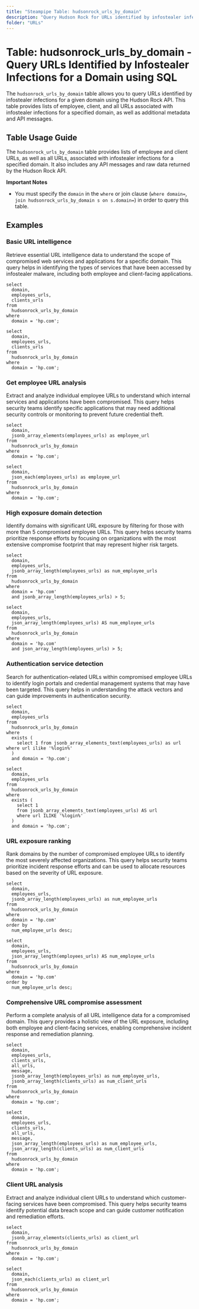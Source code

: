 ```yaml
---
title: "Steampipe Table: hudsonrock_urls_by_domain"
description: "Query Hudson Rock for URLs identified by infostealer infections for a given domain with SQL."
folder: "URLs"
---
```


# Table: hudsonrock_urls_by_domain - Query URLs Identified by Infostealer Infections for a Domain using SQL

The `hudsonrock_urls_by_domain` table allows you to query URLs identified by infostealer infections for a given domain using the Hudson Rock API. This table provides lists of employee, client, and all URLs associated with infostealer infections for a specified domain, as well as additional metadata and API messages.

## Table Usage Guide

The `hudsonrock_urls_by_domain` table provides lists of employee and client URLs, as well as all URLs, associated with infostealer infections for a specified domain. It also includes any API messages and raw data returned by the Hudson Rock API.

**Important Notes**

- You must specify the `domain` in the `where` or join clause (`where domain=`, `join hudsonrock_urls_by_domain s on s.domain=`) in order to query this table.

## Examples

### Basic URL intelligence
Retrieve essential URL intelligence data to understand the scope of compromised web services and applications for a specific domain. This query helps in identifying the types of services that have been accessed by infostealer malware, including both employee and client-facing applications.

```sql+postgres
select
  domain,
  employees_urls,
  clients_urls
from
  hudsonrock_urls_by_domain
where
  domain = 'hp.com';
```

```sql+sqlite
select
  domain,
  employees_urls,
  clients_urls
from
  hudsonrock_urls_by_domain
where
  domain = 'hp.com';
```

### Get employee URL analysis
Extract and analyze individual employee URLs to understand which internal services and applications have been compromised. This query helps security teams identify specific applications that may need additional security controls or monitoring to prevent future credential theft.

```sql+postgres
select
  domain,
  jsonb_array_elements(employees_urls) as employee_url
from
  hudsonrock_urls_by_domain
where
  domain = 'hp.com';
```

```sql+sqlite
select
  domain,
  json_each(employees_urls) as employee_url
from
  hudsonrock_urls_by_domain
where
  domain = 'hp.com';
```

### High exposure domain detection
Identify domains with significant URL exposure by filtering for those with more than 5 compromised employee URLs. This query helps security teams prioritize response efforts by focusing on organizations with the most extensive compromise footprint that may represent higher risk targets.

```sql+postgres
select
  domain,
  employees_urls,
  jsonb_array_length(employees_urls) as num_employee_urls
from
  hudsonrock_urls_by_domain
where
  domain = 'hp.com'
  and jsonb_array_length(employees_urls) > 5;
```

```sql+sqlite
select
  domain,
  employees_urls,
  json_array_length(employees_urls) AS num_employee_urls
from
  hudsonrock_urls_by_domain
where
  domain = 'hp.com'
  and json_array_length(employees_urls) > 5;
```

### Authentication service detection
Search for authentication-related URLs within compromised employee URLs to identify login portals and credential management systems that may have been targeted. This query helps in understanding the attack vectors and can guide improvements in authentication security.

```sql+postgres
select
  domain,
  employees_urls
from
  hudsonrock_urls_by_domain
where
  exists (
    select 1 from jsonb_array_elements_text(employees_urls) as url where url ilike '%login%'
  )
  and domain = 'hp.com';
```

```sql+sqlite
select
  domain,
  employees_urls
from
  hudsonrock_urls_by_domain
where
  exists (
    select 1
    from jsonb_array_elements_text(employees_urls) AS url
    where url ILIKE '%login%'
  )
  and domain = 'hp.com';
```

### URL exposure ranking
Rank domains by the number of compromised employee URLs to identify the most severely affected organizations. This query helps security teams prioritize incident response efforts and can be used to allocate resources based on the severity of URL exposure.

```sql+postgres
select
  domain,
  employees_urls,
  jsonb_array_length(employees_urls) as num_employee_urls
from
  hudsonrock_urls_by_domain
where
  domain = 'hp.com'
order by
  num_employee_urls desc;
```

```sql+sqlite
select
  domain,
  employees_urls,
  json_array_length(employees_urls) AS num_employee_urls
from
  hudsonrock_urls_by_domain
where
  domain = 'hp.com'
order by
  num_employee_urls desc;
```

### Comprehensive URL compromise assessment
Perform a complete analysis of all URL intelligence data for a compromised domain. This query provides a holistic view of the URL exposure, including both employee and client-facing services, enabling comprehensive incident response and remediation planning.

```sql+postgres
select
  domain,
  employees_urls,
  clients_urls,
  all_urls,
  message,
  jsonb_array_length(employees_urls) as num_employee_urls,
  jsonb_array_length(clients_urls) as num_client_urls
from
  hudsonrock_urls_by_domain
where
  domain = 'hp.com';
```

```sql+sqlite
select
  domain,
  employees_urls,
  clients_urls,
  all_urls,
  message,
  json_array_length(employees_urls) as num_employee_urls,
  json_array_length(clients_urls) as num_client_urls
from
  hudsonrock_urls_by_domain
where
  domain = 'hp.com';
```

### Client URL analysis
Extract and analyze individual client URLs to understand which customer-facing services have been compromised. This query helps security teams identify potential data breach scope and can guide customer notification and remediation efforts.

```sql+postgres
select
  domain,
  jsonb_array_elements(clients_urls) as client_url
from
  hudsonrock_urls_by_domain
where
  domain = 'hp.com';
```

```sql+sqlite
select
  domain,
  json_each(clients_urls) as client_url
from
  hudsonrock_urls_by_domain
where
  domain = 'hp.com';
```

